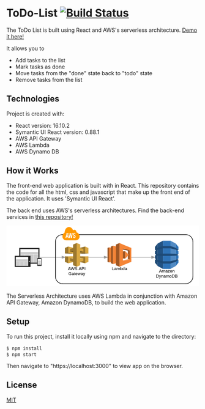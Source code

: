 
# ToDo-List [![Build Status](https://travis-ci.com/mekhalajoshi/Todo-List.svg?branch=master)](hhttps://travis-ci.com/github/mekhalajoshi/Todo-List/builds)

The ToDo List is built using React and AWS's serverless architecture. <a href="https://mekhalajoshi.github.io/Todo-List" target="_blank">Demo it here!</a>

It allows you to
* Add tasks to the list
* Mark tasks as done
* Move tasks from the "done" state back to "todo" state
* Remove tasks from the list

## Technologies
Project is created with:
* React version: 16.10.2
* Symantic UI React version: 0.88.1
* AWS API Gateway
* AWS Lambda
* AWS Dynamo DB


## How it Works
The front-end web application is built with in React. This repository contains the code for all the html, css and javascript that make up the front end of the application. It uses 'Symantic UI React'.


The back end uses AWS's serverless architectures. Find the back-end services in <a href="https://github.com/mekhalajoshi/todo-aws-service" target="_blank">this repository!</a>

<p align="center">
  <img src="public/AWS serverless architecture.png" margin="auto">
</p>

The Serverless Architecture uses AWS Lambda in conjunction with Amazon API Gateway, Amazon DynamoDB, to build the web application.


## Setup
To run this project, install it locally using npm and navigate to the directory:

```
$ npm install
$ npm start
```
Then navigate to "https://localhost:3000" to view app on the browser.

## License
[MIT](https://choosealicense.com/licenses/mit/)
